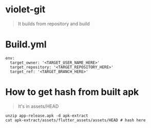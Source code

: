 # violet-git
> It builds from repository and build

# Build.yml
```
env:
  target_owner: '<TARGET_USER_NAME_HERE>'
  target_repository: '<TARGET_REPOSITORY_HERE>'
  target_ref: '<TARGET_BRANCH_HERE>'
```

# How to get hash from built apk
> It's in assets/HEAD
```
unzip app-release.apk -d apk-extract
cat apk-extract/assets/flutter_assets/assets/HEAD # hash here
```
